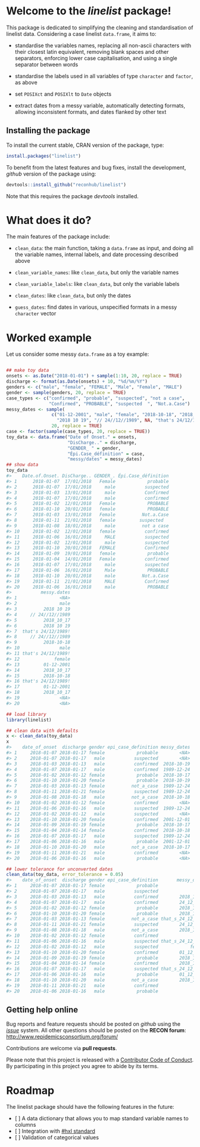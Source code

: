 
# Welcome to the *linelist* package\!

This package is dedicated to simplifying the cleaning and
standardisation of linelist data. Considering a case linelist
`data.frame`, it aims to:

  - standardise the variables names, replacing all non-ascii characters
    with their closest latin equivalent, removing blank spaces and other
    separators, enforcing lower case capitalisation, and using a single
    separator between words

  - standardise the labels used in all variables of type `character` and
    `factor`, as above

  - set `POSIXct` and `POSIXlt` to `Date` objects

  - extract dates from a messy variable, automatically detecting
    formats, allowing inconsistent formats, and dates flanked by other
    text

## Installing the package

To install the current stable, CRAN version of the package, type:

``` r
install.packages("linelist")
```

To benefit from the latest features and bug fixes, install the
development, *github* version of the package using:

``` r
devtools::install_github("reconhub/linelist")
```

Note that this requires the package *devtools* installed.

# What does it do?

The main features of the package include:

  - `clean_data`: the main function, taking a `data.frame` as input, and
    doing all the variable names, internal labels, and date processing
    described above

  - `clean_variable_names`: like `clean_data`, but only the variable
    names

  - `clean_variable_labels`: like `clean_data`, but only the variable
    labels

  - `clean_dates`: like `clean_data`, but only the dates

  - `guess_dates`: find dates in various, unspecified formats in a messy
    `character` vector

# Worked example

Let us consider some messy `data.frame` as a toy example:

``` r

## make toy data
onsets <- as.Date("2018-01-01") + sample(1:10, 20, replace = TRUE)
discharge <- format(as.Date(onsets) + 10, "%d/%m/%Y")
genders <- c("male", "female", "FEMALE", "Male", "Female", "MALE")
gender <- sample(genders, 20, replace = TRUE)
case_types <- c("confirmed", "probable", "suspected", "not a case",
                "Confirmed", "PROBABLE", "suspected  ", "Not.a.Case")
messy_dates <- sample(
                 c("01-12-2001", "male", "female", "2018-10-18", "2018_10_17",
                   "2018 10 19", "// 24//12//1989", NA, "that's 24/12/1989!"),
                 20, replace = TRUE)
case <- factor(sample(case_types, 20, replace = TRUE))
toy_data <- data.frame("Date of Onset." = onsets,
                       "DisCharge.." = discharge,
                       "GENDER_ " = gender,
                       "Épi.Case_définition" = case,
                       "messy/dates" = messy_dates)
## show data
toy_data
#>    Date.of.Onset. DisCharge.. GENDER_. Épi.Case_définition
#> 1      2018-01-07  17/01/2018   Female            probable
#> 2      2018-01-07  17/01/2018     male           suspected
#> 3      2018-01-03  13/01/2018     male           Confirmed
#> 4      2018-01-07  17/01/2018     male           confirmed
#> 5      2018-01-02  12/01/2018   Female            PROBABLE
#> 6      2018-01-10  20/01/2018   female            PROBABLE
#> 7      2018-01-03  13/01/2018   Female          Not.a.Case
#> 8      2018-01-11  21/01/2018   female         suspected  
#> 9      2018-01-08  18/01/2018     male          not a case
#> 10     2018-01-02  12/01/2018   female           confirmed
#> 11     2018-01-06  16/01/2018     MALE           suspected
#> 12     2018-01-02  12/01/2018     male           suspected
#> 13     2018-01-10  20/01/2018   FEMALE           Confirmed
#> 14     2018-01-09  19/01/2018   female            probable
#> 15     2018-01-04  14/01/2018   Female           confirmed
#> 16     2018-01-07  17/01/2018     male           suspected
#> 17     2018-01-06  16/01/2018     Male            PROBABLE
#> 18     2018-01-10  20/01/2018     male          Not.a.Case
#> 19     2018-01-11  21/01/2018     MALE           Confirmed
#> 20     2018-01-06  16/01/2018     male            PROBABLE
#>           messy.dates
#> 1                <NA>
#> 2                male
#> 3          2018 10 19
#> 4     // 24//12//1989
#> 5          2018_10_17
#> 6          2018 10 19
#> 7  that's 24/12/1989!
#> 8     // 24//12//1989
#> 9          2018-10-18
#> 10               male
#> 11 that's 24/12/1989!
#> 12             female
#> 13         01-12-2001
#> 14         2018_10_17
#> 15         2018-10-18
#> 16 that's 24/12/1989!
#> 17         01-12-2001
#> 18         2018_10_17
#> 19               <NA>
#> 20               <NA>
```

``` r
## load library
library(linelist)

## clean data with defaults
x <- clean_data(toy_data)
x
#>    date_of_onset  discharge gender epi_case_definition messy_dates
#> 1     2018-01-07 2018-01-17 female            probable        <NA>
#> 2     2018-01-07 2018-01-17   male           suspected        <NA>
#> 3     2018-01-03 2018-01-13   male           confirmed  2018-10-19
#> 4     2018-01-07 2018-01-17   male           confirmed  1989-12-24
#> 5     2018-01-02 2018-01-12 female            probable  2018-10-17
#> 6     2018-01-10 2018-01-20 female            probable  2018-10-19
#> 7     2018-01-03 2018-01-13 female          not_a_case  1989-12-24
#> 8     2018-01-11 2018-01-21 female           suspected  1989-12-24
#> 9     2018-01-08 2018-01-18   male          not_a_case  2018-10-18
#> 10    2018-01-02 2018-01-12 female           confirmed        <NA>
#> 11    2018-01-06 2018-01-16   male           suspected  1989-12-24
#> 12    2018-01-02 2018-01-12   male           suspected        <NA>
#> 13    2018-01-10 2018-01-20 female           confirmed  2001-12-01
#> 14    2018-01-09 2018-01-19 female            probable  2018-10-17
#> 15    2018-01-04 2018-01-14 female           confirmed  2018-10-18
#> 16    2018-01-07 2018-01-17   male           suspected  1989-12-24
#> 17    2018-01-06 2018-01-16   male            probable  2001-12-01
#> 18    2018-01-10 2018-01-20   male          not_a_case  2018-10-17
#> 19    2018-01-11 2018-01-21   male           confirmed        <NA>
#> 20    2018-01-06 2018-01-16   male            probable        <NA>

## lower tolerance for unconverted dates
clean_data(toy_data, error_tolerance = 0.05)
#>    date_of_onset  discharge gender epi_case_definition       messy_dates
#> 1     2018-01-07 2018-01-17 female            probable              <NA>
#> 2     2018-01-07 2018-01-17   male           suspected              male
#> 3     2018-01-03 2018-01-13   male           confirmed        2018_10_19
#> 4     2018-01-07 2018-01-17   male           confirmed        24_12_1989
#> 5     2018-01-02 2018-01-12 female            probable        2018_10_17
#> 6     2018-01-10 2018-01-20 female            probable        2018_10_19
#> 7     2018-01-03 2018-01-13 female          not_a_case that_s_24_12_1989
#> 8     2018-01-11 2018-01-21 female           suspected        24_12_1989
#> 9     2018-01-08 2018-01-18   male          not_a_case        2018_10_18
#> 10    2018-01-02 2018-01-12 female           confirmed              male
#> 11    2018-01-06 2018-01-16   male           suspected that_s_24_12_1989
#> 12    2018-01-02 2018-01-12   male           suspected            female
#> 13    2018-01-10 2018-01-20 female           confirmed        01_12_2001
#> 14    2018-01-09 2018-01-19 female            probable        2018_10_17
#> 15    2018-01-04 2018-01-14 female           confirmed        2018_10_18
#> 16    2018-01-07 2018-01-17   male           suspected that_s_24_12_1989
#> 17    2018-01-06 2018-01-16   male            probable        01_12_2001
#> 18    2018-01-10 2018-01-20   male          not_a_case        2018_10_17
#> 19    2018-01-11 2018-01-21   male           confirmed              <NA>
#> 20    2018-01-06 2018-01-16   male            probable              <NA>
```

## Getting help online

Bug reports and feature requests should be posted on *github* using the
[*issue*](http://github.com/reconhub/linelist/issues) system. All other
questions should be posted on the **RECON forum**: <br>
<http://www.repidemicsconsortium.org/forum/>

Contributions are welcome via **pull requests**.

Please note that this project is released with a [Contributor Code of
Conduct](CONDUCT.md). By participating in this project you agree to
abide by its terms.

# Roadmap

The linelist package should have the following features in the future:

  - \[ \] A data dictionary that allows you to map standard variable
    names to columns
  - \[ \] Integration with [\#hxl
    standard](http://hxlstandard.org/standard/1_1final/)
  - \[ \] Validation of categorical values
